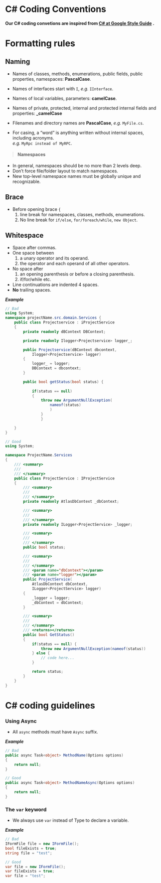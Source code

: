 # C# Coding Conventions

#### Our C# coding convetions are inspired from  [C# at Google Style Guide](https://google.github.io/styleguide/csharp-style.html) .

# Formatting rules

## Naming
- Names of classes, methods, enumerations, public fields, public properties, namespaces: **PascalCase**.

- Names of interfaces start with `I`, *e.g.* `IInterface`.

- Names of local variables, parameters: **camelCase**.

- Names of private, protected, internal and protected internal fields and properties: **_camelCase**

- Filenames and directory names are **PascalCase**, *e.g.* `MyFile.cs`.

- For casing, a “word” is anything written without internal spaces, including acronyms.  
   *e.g.* `MyRpc instead of MyRPC`.  

> #### Namespaces
- In general, namespaces should be no more than 2 levels deep.
- Don’t force file/folder layout to match namespaces.
- New top-level namespace names must be globally unique and recognizable.

## Brace
- Before opening brace `{`
    1) line break for namespaces, classes, methods, enumerations.
    2) No line break for `if/else`, `for/foreach/while`, `new Object`.

## Whitespace
- Space after commas.
- One space between
    1) a unary operator and its operand.
    2) the operator and each operand of all other operators.
- No space after 
    1) an opening parenthesis or before a closing parenthesis. 
    2) if/for/while etc.
- Line continuations are indented 4 spaces.
- **No** trailing spaces.

***Example***  
```c#
// Bad
using System;
namespace projectName.src.domain.Services {
    public class Projectservice : iProjectService 
    {
        private readonly dBContext DBContext;

        private readonly Ilogger<Projectservice> logger_;

        public Projectservice(dBContext dbcontext,
            Ilogger<Projectservice> logger)
        {
            logger_ = logger;
            DBContext = dbcontext;
        }

        public bool getStatus(bool status) { 
       
            if(status == null)
            {
                throw new ArgumentNullException(
                    nameof(status)
                    )
                }
                }

    } 
}
```
```C#
// Good
using System;

namespace ProjectName.Services 
{    
    /// <summary>
    /// 
    /// </summary>
    public class ProjectService : IProjectService
    {
        /// <summary>
        /// 
        /// </summary>
        private readonly AtlasDbContext _dbContext;

        /// <summary>
        /// 
        /// </summary>
        private readonly ILogger<ProjectService> _logger;

        /// <summary>
        /// 
        /// </summary>
        public bool status;

        /// <summary>
        /// 
        /// </summary>
        /// <param name="dbContext"></param>
        /// <param name="logger"></param>
        public ProjectService(
            AtlasDbContext dbContext,
            ILogger<ProjectService> logger)
        {
            _logger = logger;
            _dbContext = dbContext;
        }

        /// <summary>
        /// 
        /// </summary>
        /// <returns></returns>
        public bool GetStatus()
        { 
            if(status == null) {
                throw new ArgumentNullException(nameof(status))
            } else {
                // code here...
            }

            return status;
        }
    } 
}
```

# C# coding guidelines

### Using Async 

- All `async` methods must have `Async` suffix.  

***Example***
```c#
// Bad
public async Task<object> MethodName(Options options) 
{
    return null;
}
```
```c#
// Good
public async Task<object> MethodNameAsync(Options options) 
{
    return null;
}
```

### The `var` keyword

- We always use `var` instead of Type to declare a variable.

***Example***
```c#
// Bad
IFormFile file = new IFormFile();
bool fileExists = true;
string file = "test";
```

```c#
// Good
var file = new IFormFile();
var fileExists = true;
var file = "test";
```
